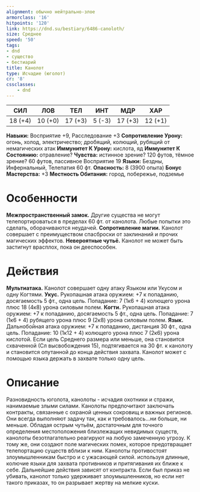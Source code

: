 ```yaml
---
alignment: обычно нейтрально-злое
armorclass: '16'
hitpoints: '120'
link: https://dnd.su/bestiary/6486-canoloth/
size: Среднее
speed: '50'
tags:
- dnd
- существо
- бестиарий
title: Канолот
type: Исчадие (юголот)
cr: '8'
cssclasses:
    - dnd
---
```



| СИЛ | ЛОВ | ТЕЛ | ИНТ | МДР | ХАР |
|---|---|---|---|---|---|
| 18 (+4) | 10 (+0) | 17 (+3) | 5 (-3) | 17 (+3) | 12 (+1) |
**Навыки:** Восприятие +9, Расследование +3
**Сопротивление Урону:** огонь, холод, электричество; дробящий, колющий, рубящий от немагических атак
**Иммунитет К Урону:** кислота, яд
**Иммунитет К Состоянию:** отравление?
**Чувства:** истинное зрение? 120 футов, тёмное зрение? 60 футов, пассивное Восприятие 19
**Языки:** Бездны, Инфернальный, Телепатия 60 фт.
**Опасность:** 8 (3900 опыта)
**Бонус Мастерства:** +3
**Местность Обитания:** город, побережье, подземье


# Особенности
**Межпространственный замок.** Другие существа не могут телепортироваться в пределах 60 фт. от канолота. Любые попытки это сделать, оборачиваются неудачей.
**Сопротивление магии.** Канолот совершает с преимуществом спасброски от заклинаний и прочих магических эффектов.
**Невероятные чутьё.** Канолот не может быть застигнут врасплох, пока он дееспособен.


# Действия
**Мультиатака.** Канолот совершает одну атаку Языком или Укусом и одну Когтями.
**Укус.** Рукопашная атака оружием: +7 к попаданию, досягаемость 5 фт., одна цель. Попадание: 7 (1к6 + 4) колющего урона плюс 18 (4к8) урона силовым полем.
**Когти.** Рукопашная атака оружием: +7 к попаданию, досягаемость 5 фт., одна цель. Попадание: 7 (1к6 + 4) рубящего урона плюс 9 (2к8) урона силовым полем.
**Язык.** Дальнобойная атака оружием: +7 к попаданию, дистанция 30 фт., одна цель. Попадание: 10 (1к12 + 4) колющего урона плюс 7 (2к6) урона кислотой. Если цель Среднего размера или меньше, она становится схваченной (Сл высвобождения 15), подтягивается на 30 фт. к канолоту и становится опутанной до конца действия захвата. Канолот может с помощью языка держать в захвате только одну цель.


# Описание
Разновидность юголота, канолоты - исчадия охотники и стражи, нанимаемые злыми силами. Канолоты предпочитают заключать контракты, связанные с охраной ценных сокровищ и важных регионов. Они всегда выполняют задачу так, как и требовалось...ни больше, ни меньше. Обладая острым чутьём, достаточным для точного определения местоположения близлежащих невидимых существ, канолоты безотлагательно реагируют на любую замеченную угрозу. К тому же, они создают поле магических помех, которое предотвращает телепортацию существ вблизи к ним. Канолоты противостоят злоумышленникам быстро и с ужасающей силой. используя длинные, колючие языки для захвата противников и притягивания их ближе к себе. Дальнейшие действия зависят от контракта. Если был приказ не убивать, канолот только удерживает злоумышленников, но если нет такого приказах, то он разрывает жертву на мелкие куски.